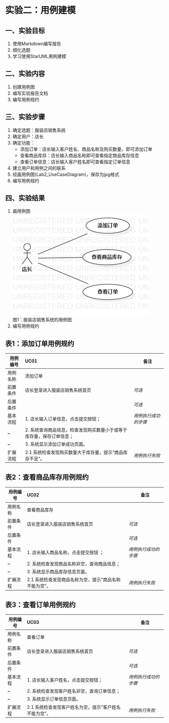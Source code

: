 # 实验二：用例建模

## 一、实验目标
1. 使用Markdown编写报告
2. 细化选题
3. 学习使用StarUML用例建模

## 二、实验内容
1. 创建用例图
2. 编写实验报告文档
3. 编写用例规约

## 三、实验步骤
1. 确定选题：服装店销售系统
2. 确定用户：店长
3. 确定功能：
   - 添加订单：店长输入客户姓名、商品名称及购买数量，即可添加订单
   - 查看商品库存：店长输入商品名称即可查看指定商品库存信息
   - 查看订单信息：店长输入客户姓名即可查看指定订单信息
4. 建立用户和用例之间的联系
5. 绘画用例图(Lab2_UseCaseDiagram)，保存为jpg格式
6. 编写用例规约

## 四、实验结果

1. 画用例图  
![用例图](./Lab2_UseCaseDiagram.jpg)  
图1：服装店销售系统的用例图
2. 编写用例规约
## 表1：添加订单用例规约  

用例编号  | UC01 | 备注  
-|:-|-  
用例名称  | 添加订单  |   
前置条件  | 店长登录进入服装店销售系统首页     | *可选*   
后置条件  |      | *可选*   
基本流程  | 1. 店长输入订单信息，点击提交按钮；  |*用例执行成功的步骤*      
~| 2. 系统查询商品信息，检查发现购买数量小于或等于库存量，保存订单信息；  |   
~| 3. 系统显示添加订单成功页面。  |  
扩展流程  | 2.1 系统检查发现购买数量大于库存量，提示“商品库存不足”。  |*用例执行失败*    

## 表2：查看商品库存用例规约  

用例编号  | UC02 | 备注  
-|:-|-  
用例名称  | 查看商品库存  |   
前置条件  | 店长登录进入服装店销售系统首页     | *可选*   
后置条件  |      | *可选*   
基本流程  | 1. 店长输入商品名称，点击提交按钮 ；  |*用例执行成功的步骤*       
~| 2. 系统检查发现商品名称非空，查询商品信息；  |   
~| 3. 系统显示商品库存信息页面。  |  
扩展流程  | 2.1 系统检查发现商品名称为空，提示“商品名称不能为空”。  |*用例执行失败*   

## 表3：查看订单用例规约  

用例编号  | UC03 | 备注  
-|:-|-  
用例名称  | 查看订单  |   
前置条件  | 店长登录进入服装店销售系统首页     | *可选*   
后置条件  |      | *可选*   
基本流程  | 1. 店长输入客户姓名，点击提交按钮；  |*用例执行成功的步骤*    
~| 2. 系统检查发现客户姓名非空，查询订单信息；  |   
~| 3. 系统显示订单信息页面。  |  
扩展流程  | 2.1 系统检查发现客户姓名为空，提示“客户姓名不能为空”。  |*用例执行失败*   
